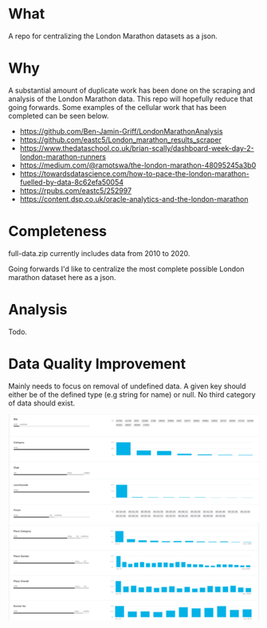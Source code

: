 # What

A repo for centralizing the London Marathon datasets as a json. 

# Why 

A substantial amount of duplicate work has been done on the scraping and analysis of the London Marathon data. This repo will hopefully reduce that going forwards. Some examples of the cellular work that has been completed can be seen below. 

* https://github.com/Ben-Jamin-Griff/LondonMarathonAnalysis
* https://github.com/eastc5/London_marathon_results_scraper
* https://www.thedataschool.co.uk/brian-scally/dashboard-week-day-2-london-marathon-runners
* https://medium.com/@ramotswa/the-london-marathon-48095245a3b0
* https://towardsdatascience.com/how-to-pace-the-london-marathon-fuelled-by-data-8c62efa50054
* https://rpubs.com/eastc5/252997
* https://content.dsp.co.uk/oracle-analytics-and-the-london-marathon
# Completeness 

full-data.zip currently includes data from 2010 to 2020.

Going forwards I'd like to centralize the most complete possible London marathon dataset here as a json. 

# Analysis 

Todo.

# Data Quality Improvement

Mainly needs to focus on removal of undefined data. A given key should either be of the defined type (e.g string for name) or null. No third category of data should exist. 

![](img/compass-analysis.png)
![](img/compass-analysis-2.png)
